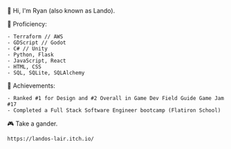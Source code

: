 👋 Hi, I'm Ryan (also known as Lando).

💼 Proficiency:

    - Terraform // AWS
    - GDScript // Godot
    - C# // Unity
    - Python, Flask
    - JavaScript, React
    - HTML, CSS
    - SQL, SQLite, SQLAlchemy

🌟 Achievements:

    - Ranked #1 for Design and #2 Overall in Game Dev Field Guide Game Jam #17
    - Completed a Full Stack Software Engineer bootcamp (Flatiron School)

🎮 Take a gander.

    https://landos-lair.itch.io/
